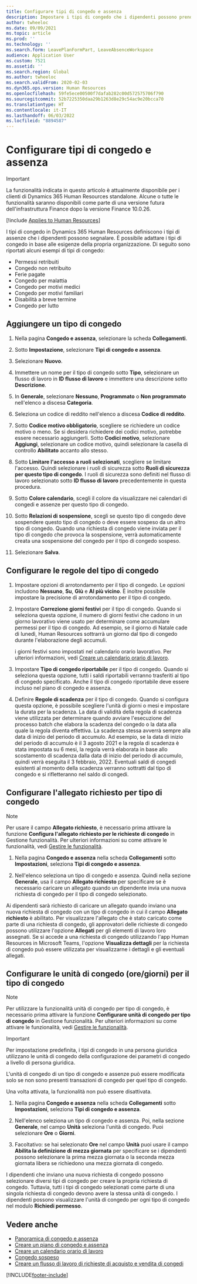```yaml
---
title: Configurare tipi di congedo e assenza
description: Impostare i tipi di congedo che i dipendenti possono prendere in Dynamics 365 Human Resources.
author: twheeloc
ms.date: 09/09/2021
ms.topic: article
ms.prod: ''
ms.technology: ''
ms.search.form: LeavePlanFormPart, LeaveAbsenceWorkspace
audience: Application User
ms.custom: 7521
ms.assetid: ''
ms.search.region: Global
ms.author: twheeloc
ms.search.validFrom: 2020-02-03
ms.dyn365.ops.version: Human Resources
ms.openlocfilehash: 59fe5ece00500f7dafab282c00d572575706f790
ms.sourcegitcommit: 52b7225350daa29b1263d8e29c54ac9e20bcca70
ms.translationtype: HT
ms.contentlocale: it-IT
ms.lasthandoff: 06/03/2022
ms.locfileid: "8894587"
---
```

# <a name="configure-leave-and-absence-types"></a>Configurare tipi di congedo e assenza

> [!Important]
> La funzionalità indicata in questo articolo è attualmente disponibile per i clienti di Dynamics 365 Human Resources standalone. Alcune o tutte le funzionalità saranno disponibili come parte di una versione futura dell'infrastruttura Finance dopo la versione Finance 10.0.26.

[!include [Applies to Human Resources](../includes/applies-to-hr.md)]

I tipi di congedo in Dynamics 365 Human Resources definiscono i tipi di assenze che i dipendenti possono segnalare. È possibile adattare i tipi di congedo in base alle esigenze della propria organizzazione. Di seguito sono riportati alcuni esempi di tipi di congedo:

- Permessi retribuiti
- Congedo non retribuito
- Ferie pagate
- Congedo per malattia
- Congedo per motivi medici
- Congedo per motivi familiari
- Disabilità a breve termine
- Congedo per lutto

## <a name="add-a-leave-type"></a>Aggiungere un tipo di congedo

1. Nella pagina **Congedo e assenza**, selezionare la scheda **Collegamenti**.

2. Sotto **Impostazione**, selezionare **Tipi di congedo e assenza**.

3. Selezionare **Nuovo**.

4. Immettere un nome per il tipo di congedo sotto **Tipo**, selezionare un flusso di lavoro in **ID flusso di lavoro** e immettere una descrizione sotto **Descrizione**.

5. In **Generale**, selezionare **Nessuno**, **Programmato** o **Non programmato** nell'elenco a discesa **Categoria**.

6. Seleziona un codice di reddito nell'elenco a discesa **Codice di reddito**.

7. Sotto **Codice motivo obbligatorio**, scegliere se richiedere un codice motivo o meno. Se si desidera richiedere dei codici motivo, potrebbe essere necessario aggiungerli. Sotto **Codici motivo**, selezionare **Aggiungi**, selezionare un codice motivo, quindi selezionare la casella di controllo **Abilitato** accanto allo stesso.

8. Sotto **Limitare l'accesso a ruoli selezionati**, scegliere se limitare l'accesso. Quindi selezionare i ruoli di sicurezza sotto **Ruoli di sicurezza per questo tipo di congedo**. I ruoli di sicurezza sono definiti nel flusso di lavoro selezionato sotto **ID flusso di lavoro** precedentemente in questa procedura.

9. Sotto **Colore calendario**, scegli il colore da visualizzare nei calendari di congedi e assenze per questo tipo di congedo. 

10. Sotto **Relazioni di sospensione**, scegli se questo tipo di congedo deve sospendere questo tipo di congedo o deve essere sospeso da un altro tipo di congedo. Quando una richiesta di congedo viene inviata per il tipo di congedo che provoca la sospensione, verrà automaticamente creata una sospensione del congedo per il tipo di congedo sospeso. 

10. Selezionare **Salva**.

## <a name="configure-leave-type-rules"></a>Configurare le regole del tipo di congedo

1. Impostare opzioni di arrotondamento per il tipo di congedo. Le opzioni includono **Nessuno**, **Su**, **Giù** e **Al più vicino**. È inoltre possibile impostare la precisione di arrotondamento per il tipo di congedo.

2. Impostare **Correzione giorni festivi** per il tipo di congedo. Quando si seleziona questa opzione, il numero di giorni festivi che cadono in un giorno lavorativo viene usato per determinare come accumulare permessi per il tipo di congedo. Ad esempio, se il giorno di Natale cade di lunedì, Human Resources sottrarrà un giorno dal tipo di congedo durante l'elaborazione degli accumuli.

   i giorni festivi sono impostati nel calendario orario lavorativo. Per ulteriori informazioni, vedi [Creare un calendario orario di lavoro](hr-leave-and-absence-working-time-calendar.md).
   
 3. Impostare **Tipo di congedo riportabile** per il tipo di congedo. Quando si seleziona questa opzione, tutti i saldi riportabili verranno trasferiti al tipo di congedo specificato. Anche il tipo di congedo riportabile deve essere incluso nel piano di congedo e assenza. 
 
4. Definire **Regole di scadenza** per il tipo di congedo. Quando si configura questa opzione, è possibile scegliere l'unità di giorni o mesi e impostare la durata per la scadenza. La data di validità della regola di scadenza viene utilizzata per determinare quando avviare l'esecuzione del processo batch che elabora la scadenza del congedo o la data alla quale la regola diventa effettiva. La scadenza stessa avverrà sempre alla data di inizio del periodo di accumulo. Ad esempio, se la data di inizio del periodo di accumulo è il 3 agosto 2021 e la regola di scadenza è stata impostata su 6 mesi, la regola verrà elaborata in base allo scostamento di scadenza dalla data di inizio del periodo di accumulo, quindi verrà eseguita il 3 febbraio, 2022. Eventuali saldi di congedi esistenti al momento della scadenza verranno sottratti dal tipo di congedo e si rifletteranno nel saldo di congedi.
 
## <a name="configure-the-required-attachment-per-leave-type"></a>Configurare l'allegato richiesto per tipo di congedo

> [!NOTE]
> Per usare il campo **Allegato richiesto**, è necessario prima attivare la funzione **Configura l'allegato richiesto per le richieste di congedo** in Gestione funzionalità. Per ulteriori informazioni su come attivare le funzionalità, vedi [Gestire le funzionalità](hr-admin-manage-features.md).

1. Nella pagina **Congedo e assenza** nella scheda **Collegamenti** sotto **Impostazioni**, seleziona **Tipi di congedo e assenza**.

2. Nell'elenco seleziona un tipo di congedo e assenza. Quindi nella sezione **Generale**, usa il campo **Allegato richiesto** per specificare se è necessario caricare un allegato quando un dipendente invia una nuova richiesta di congedo per il tipo di congedo selezionato. 

Ai dipendenti sarà richiesto di caricare un allegato quando inviano una nuova richiesta di congedo con un tipo di congedo in cui il campo **Allegato richiesto** è abilitato. Per visualizzare l'allegato che è stato caricato come parte di una richiesta di congedo, gli approvatori delle richieste di congedo possono utilizzare l'opzione **Allegati** per gli elementi di lavoro loro assegnati. Se si accede a una richiesta di congedo utilizzando l'app Human Resources in Microsoft Teams, l'opzione **Visualizza dettagli** per la richiesta di congedo può essere utilizzata per visualizzarne i dettagli e gli eventuali allegati.

## <a name="configure-leave-units-hoursdays-per-leave-type"></a>Configurare le unità di congedo (ore/giorni) per il tipo di congedo

> [!NOTE]
> Per utilizzare la funzionalità unità di congedo per tipo di congedo, è necessario prima attivare la funzione **Configurare unità di congedo per tipo di congedo** in Gestione funzionalità. Per ulteriori informazioni su come attivare le funzionalità, vedi [Gestire le funzionalità](hr-admin-manage-features.md).

> [!IMPORTANT]
> Per impostazione predefinita, i tipi di congedo in una persona giuridica utilizzano le unità di congedo della configurazione dei parametri di congedo a livello di persona giuridica.
> 
> L'unità di congedo di un tipo di congedo e assenze può essere modificata solo se non sono presenti transazioni di congedo per quel tipo di congedo.
> 
> Una volta attivata, la funzionalità non può essere disattivata.

1. Nella pagina **Congedo e assenza** nella scheda **Collegamenti** sotto **Impostazioni**, seleziona **Tipi di congedo e assenza**.

2. Nell'elenco seleziona un tipo di congedo e assenza. Poi, nella sezione **Generale**, nel campo **Unità** seleziona l'unità di congedo. Puoi selezionare **Ore** o **Giorni**.

3. Facoltativo: se hai selezionato **Ore** nel campo **Unità** puoi usare il campo **Abilita la definizione di mezza giornata** per specificare se i dipendenti possono selezionare la prima mezza giornata o la seconda mezza giornata libera se richiedono una mezza giornata di congedo.

I dipendenti che inviano una nuova richiesta di congedo possono selezionare diversi tipi di congedo per creare la propria richiesta di congedo. Tuttavia, tutti i tipi di congedo selezionati come parte di una singola richiesta di congedo devono avere la stessa unità di congedo. I dipendenti possono visualizzare l'unità di congedo per ogni tipo di congedo nel modulo **Richiedi permesso**.

## <a name="see-also"></a>Vedere anche

- [Panoramica di congedo e assenza](hr-leave-and-absence-overview.md)
- [Creare un piano di congedo e assenza](hr-leave-and-absence-plans.md)
- [Creare un calendario orario di lavoro](hr-leave-and-absence-working-time-calendar.md)
- [Congedo sospeso](hr-leave-and-absence-suspend-leave.md)
- [Creare un flusso di lavoro di richieste di acquisto e vendita di congedi](hr-leave-and-absence-buy-sell-workflow.md)



[!INCLUDE[footer-include](../includes/footer-banner.md)]
